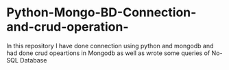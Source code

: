 # Python-Mongo-BD-Connection-and-crud-operation-
In this repository I have done connection using python and mongodb and had done crud opeartions in Mongodb as well as wrote some queries of No-SQL Database
